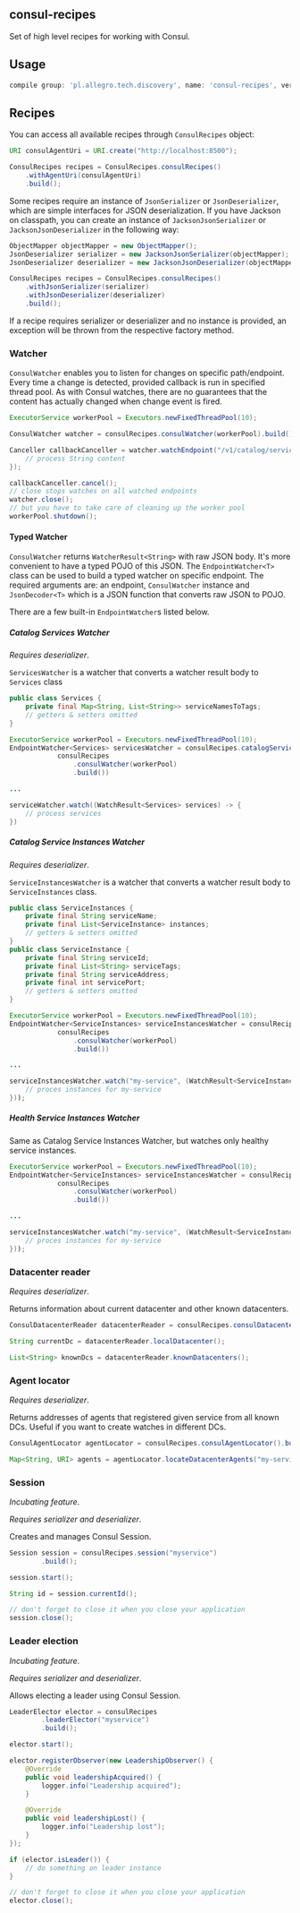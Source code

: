 consul-recipes
----

Set of high level recipes for working with Consul.

## Usage

```groovy
compile group: 'pl.allegro.tech.discovery', name: 'consul-recipes', version: '0.8.4'
```

## Recipes

You can access all available recipes through `ConsulRecipes` object:

```java
URI consulAgentUri = URI.create("http://localhost:8500");

ConsulRecipes recipes = ConsulRecipes.consulRecipes()
    .withAgentUri(consulAgentUri)
    .build();
```

Some recipes require an instance of `JsonSerializer` or `JsonDeserializer`,
which are simple interfaces for JSON deserialization. If you have Jackson on classpath,
you can create an instance of `JacksonJsonSerializer` or `JacksonJsonDeserializer` in the following way:

```java
ObjectMapper objectMapper = new ObjectMapper();
JsonDeserializer serializer = new JacksonJsonSerializer(objectMapper);
JsonDeserializer deserializer = new JacksonJsonDeserializer(objectMapper);

ConsulRecipes recipes = ConsulRecipes.consulRecipes()
    .withJsonSerializer(serializer)
    .withJsonDeserializer(deserializer)
    .build();
```

If a recipe requires serializer or deserializer and no instance is provided,
an exception will be thrown from the respective factory method.

### Watcher

`ConsulWatcher` enables you to listen for changes on specific path/endpoint. Every time a change is detected, provided
callback is run in specified thread pool. As with Consul watches, there are no guarantees that the content has
actually changed when change event is fired.

```java
ExecutorService workerPool = Executors.newFixedThreadPool(10);

ConsulWatcher watcher = consulRecipes.consulWatcher(workerPool).build();

Canceller callbackCanceller = watcher.watchEndpoint("/v1/catalog/services", (content) -> {
    // process String content
});

callbackCanceller.cancel();
// close stops watches on all watched endpoints
watcher.close();
// but you have to take care of cleaning up the worker pool
workerPool.shutdown();
```

#### Typed Watcher

`ConsulWatcher` returns `WatcherResult<String>` with raw JSON body. It's more convenient to have a typed POJO of this JSON.
The `EndpointWatcher<T>` class can be used to build a typed watcher on specific endpoint.
The required arguments are: an endpoint, `ConsulWatcher` instance and `JsonDecoder<T>` which is a JSON function
that converts raw JSON to POJO.

There are a few built-in `EndpointWatcher`s listed below.

##### Catalog Services Watcher

*Requires deserializer*.

`ServicesWatcher` is a watcher that converts a watcher result body to `Services` class

```java
public class Services {
    private final Map<String, List<String>> serviceNamesToTags;
    // getters & setters omitted
}
```

```java
ExecutorService workerPool = Executors.newFixedThreadPool(10);
EndpointWatcher<Services> servicesWatcher = consulRecipes.catalogServicesWatcher(
            consulRecipes
                .consulWatcher(workerPool)
                .build())

...

serviceWatcher.watch((WatchResult<Services> services) -> {
    // process services
})
```


##### Catalog Service Instances Watcher

*Requires deserializer*.

`ServiceInstancesWatcher` is a watcher that converts a watcher result body to `ServiceInstances` class.

```java
public class ServiceInstances {
    private final String serviceName;
    private final List<ServiceInstance> instances;
    // getters & setters omitted
}
public class ServiceInstance {
    private final String serviceId;
    private final List<String> serviceTags;
    private final String serviceAddress;
    private final int servicePort;
    // getters & setters omitted
}
```

```java
ExecutorService workerPool = Executors.newFixedThreadPool(10);
EndpointWatcher<ServiceInstances> serviceInstancesWatcher = consulRecipes.catalogServiceInstancesWatcher("my-services",
            consulRecipes
                .consulWatcher(workerPool)
                .build())

...

serviceInstancesWatcher.watch("my-service", (WatchResult<ServiceInstances> instances) -> {
    // proces instances for my-service
}));
```

##### Health Service Instances Watcher

Same as Catalog Service Instances Watcher, but watches only healthy service instances.

```java
ExecutorService workerPool = Executors.newFixedThreadPool(10);
EndpointWatcher<ServiceInstances> serviceInstancesWatcher = consulRecipes.healthServiceInstancesWatcher("my-services",
            consulRecipes
                .consulWatcher(workerPool)
                .build())

...

serviceInstancesWatcher.watch("my-service", (WatchResult<ServiceInstances> instances) -> {
    // proces instances for my-service
}));
```

### Datacenter reader

*Requires deserializer*.

Returns information about current datacenter and other known datacenters.

```java
ConsulDatacenterReader datacenterReader = consulRecipes.consulDatacenterReader().build();

String currentDc = datacenterReader.localDatacenter();

List<String> knownDcs = datacenterReader.knownDatacenters();
```

### Agent locator

*Requires deserializer*.

Returns addresses of agents that registered given service from all known DCs.
Useful if you want to create watches in different DCs.

```java
ConsulAgentLocator agentLocator = consulRecipes.consulAgentLocator().build();

Map<String, URI> agents = agentLocator.locateDatacenterAgents("my-service");
```

### Session

*Incubating feature*.

*Requires serializer and deserializer*.

Creates and manages Consul Session.

```java
Session session = consulRecipes.session("myservice")
        .build();

session.start();

String id = session.currentId();

// don't forget to close it when you close your application
session.close();
```

### Leader election

*Incubating feature*.

*Requires serializer and deserializer*.

Allows electing a leader using Consul Session.

```java
LeaderElector elector = consulRecipes
        .leaderElector("myservice")
        .build();

elector.start();

elector.registerObserver(new LeadershipObserver() {
    @Override
    public void leadershipAcquired() {
        logger.info("Leadership acquired");
    }

    @Override
    public void leadershipLost() {
        logger.info("Leadership lost");
    }
});

if (elector.isLeader()) {
    // do something on leader instance
}

// don't forget to close it when you close your application
elector.close();
```

